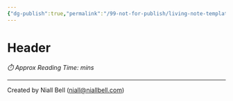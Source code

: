 ```yaml
---
{"dg-publish":true,"permalink":"/99-not-for-publish/living-note-template/","hide":true,"noteIcon":"","created":"2024-12-13T08:11:53.301-08:00","updated":"2024-12-13T08:20:04.759-08:00"}
---
```


#
# Header
<p id="reading-time" style="font-style: italic;">⏱️ Approx Reading Time:  <span id="inserted-text"></span> mins</p>


---
Created by Niall Bell (niall@niallbell.com)